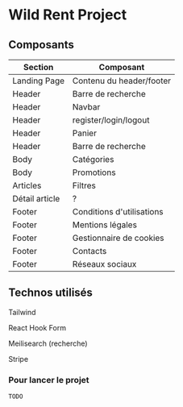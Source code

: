 # Wild Rent Project 

## Composants

| Section | Composant | 
|--|--|
| Landing Page | Contenu du header/footer |
| Header | Barre de recherche | 
| Header | Navbar | 
| Header | register/login/logout | 
| Header | Panier | 
| Header | Barre de recherche | 
| Body | Catégories |
| Body | Promotions |
| Articles | Filtres |
| Détail article | ? |
| Footer | Conditions d'utilisations |
| Footer | Mentions légales |
| Footer | Gestionnaire de cookies |
| Footer | Contacts |
| Footer | Réseaux sociaux |

## Technos utilisés

Tailwind

React Hook Form

Meilisearch (recherche)

Stripe 

### Pour lancer le projet

```bash
TODO
``` 